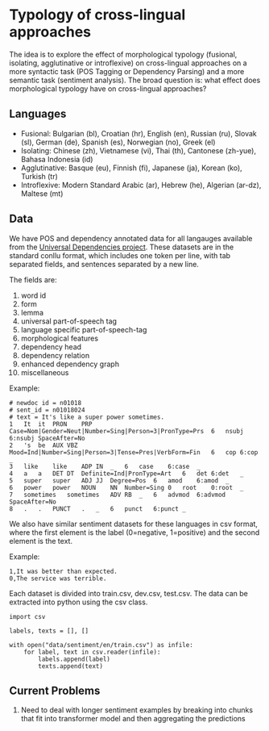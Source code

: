 Typology of cross-lingual approaches
==============

The idea is to explore the effect of morphological typology (fusional, isolating, agglutinative or introflexive) on cross-lingual approaches on a more syntactic task (POS Tagging or Dependency Parsing) and a more semantic task (sentiment analysis). The broad question is: what effect does morphological typology have on cross-lingual approaches?

Languages
----
- Fusional: Bulgarian (bl), Croatian (hr), English (en), Russian (ru), Slovak (sl), German (de), Spanish (es), Norwegian (no), Greek (el)
- Isolating: Chinese (zh), Vietnamese (vi), Thai (th), Cantonese (zh-yue), Bahasa Indonesia (id)
- Agglutinative: Basque (eu), Finnish (fi), Japanese (ja), Korean (ko), Turkish (tr)
- Introflexive: Modern Standard Arabic (ar), Hebrew (he), Algerian (ar-dz), Maltese (mt)


Data
----

We have POS and dependency annotated data for all langauges available from the [Universal Dependencies project](https://universaldependencies.org/). These datasets are in the standard conllu format, which includes one token per line, with tab separated fields, and sentences separated by a new line.

The fields are:
1. word id
2. form
3. lemma
4. universal part-of-speech tag
5. language specific part-of-speech-tag
6. morphological features
7. dependency head
8. dependency relation
9. enhanced dependency graph
10. miscellaneous

Example:
```
# newdoc id = n01018
# sent_id = n01018024
# text = It's like a super power sometimes.
1	It	it	PRON	PRP	Case=Nom|Gender=Neut|Number=Sing|Person=3|PronType=Prs	6	nsubj	6:nsubj	SpaceAfter=No
2	's	be	AUX	VBZ	Mood=Ind|Number=Sing|Person=3|Tense=Pres|VerbForm=Fin	6	cop	6:cop	_
3	like	like	ADP	IN	_	6	case	6:case	_
4	a	a	DET	DT	Definite=Ind|PronType=Art	6	det	6:det	_
5	super	super	ADJ	JJ	Degree=Pos	6	amod	6:amod	_
6	power	power	NOUN	NN	Number=Sing	0	root	0:root	_
7	sometimes	sometimes	ADV	RB	_	6	advmod	6:advmod	SpaceAfter=No
8	.	.	PUNCT	.	_	6	punct	6:punct	_
```



We also have similar sentiment datasets for these languages in csv format, where the first element is the label (0=negative, 1=positive) and the second element is the text.


Example:
```
1,It was better than expected.
0,The service was terrible.
```



Each dataset is divided into train.csv, dev.csv, test.csv. The data can be extracted into python using the csv class.

```
import csv

labels, texts = [], []

with open("data/sentiment/en/train.csv") as infile:
	for label, text in csv.reader(infile):
		labels.append(label)
		texts.append(text)
```


Current Problems
----
1. Need to deal with longer sentiment examples by breaking into chunks that fit into transformer model and then aggregating the predictions
